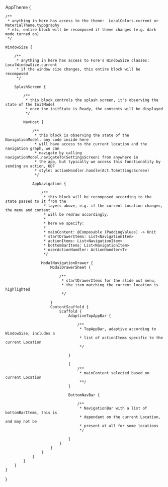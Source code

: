 AppTheme {

    /**
     * anything in here has access to the theme:  LocalColors.current or MaterialTheme.typography
     * etc, entire block will be recomposed if theme changes (e.g. dark mode turned on)
     */

    WindowSize {

        /**
         * anything in here has access to Fore's WindowSize classes: LocalWindowSize.current
         * if the window size changes, this entire block will be recomposed
         */

        SplashScreen {

            /**
             * this block controls the splash screen, it's observing the state of the InitModel
             * once the initState is Ready, the contents will be displayed
             */

            NavHost {

                /**
                 * this block is observing the state of the NavigationModel, any code inside here
                 * will have access to the current location and the navigation graph, we can
                 * navigate by calling navigationModel.navigateTo(SettingsScreen) from anywhere in
                 * the app, but typically we access this functionality by sending an action, UDF
                 * style: actionHandler.handle(Act.ToSettingsScreen)
                 */

                AppNavigation {

                    /**
                     * this block will be recomposed according to the state passed to it from the
                     * layers above, e.g. if the current Location changes, the menu and content
                     * will be redraw accordingly.
                     *
                     * here we specify:
                     *
                     * mainContent: @Composable (PaddingValues) -> Unit
                     * startDrawerItems: List<NavigationItem>
                     * actionItems: List<NavigationItem>
                     * bottomBarItems: List<NavigationItem>
                     * userActionHandler: ActionHandler<T>
                     */

                    ModalNavigationDrawer {
                        ModalDrawerSheet {

                            /**
                             * startDrawerItems for the slide out menu,
                             * the item matching the current location is highlighted
                             */

                        }
                        ContentScaffold {
                            Scaffold {
                                AdaptiveTopAppBar {

                                    /**
                                     * TopAppBar, adaptive according to WindowSize, includes a
                                     * list of actionItems specific to the current Location
                                     */

                                }

                                {
                                    /**
                                     * mainContent selected based on current Location
                                     **/
                                }

                                BottomNavBar {

                                    /**
                                     * NavigationBar with a list of bottomBarItems, this is
                                     * dependant on the current Location, and may not be
                                     * present at all for some locations
                                     */

                                }
                            }
                        }
                    }
                }
            }
        }
    }
}
